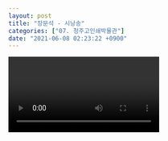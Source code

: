 ```yaml
---
layout: post
title: "장문석 - 시낭송"
categories: ["07. 청주고인쇄박물관"]
date: "2021-06-08 02:23:22 +0900"
---
```

<video class="post-video" controls>

    <source src='{{ "assets/videos/07. 청주고인쇄박물관/07.mp4" | relative_url }}'
            type="video/mp4">

    Sorry, your browser doesn't support embedded videos.
</video>
